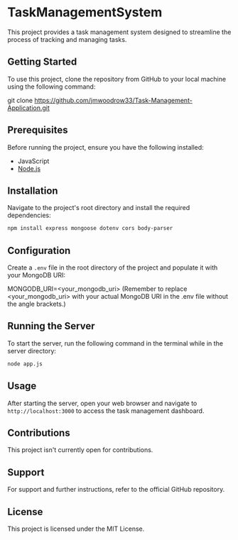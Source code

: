 # TaskManagementSystem

This project provides a task management system designed to streamline the process of tracking and managing tasks. 


## Getting Started
To use this project, clone the repository from GitHub to your local machine using the following command:

git clone https://github.com/jmwoodrow33/Task-Management-Application.git


## Prerequisites
Before running the project, ensure you have the following installed:
- JavaScript
- [Node.js](https://nodejs.org/en)

## Installation
Navigate to the project's root directory and install the required dependencies:
```sh
npm install express mongoose dotenv cors body-parser
```

## Configuration
Create a `.env` file in the root directory of the project and populate it with your MongoDB URI:

MONGODB_URI=<your_mongodb_uri>
(Remember to replace <your_mongodb_uri> with your actual MongoDB URI in the .env file without the angle brackets.)


## Running the Server
To start the server, run the following command in the terminal while in the server directory:
```sh
node app.js
```

## Usage
After starting the server, open your web browser and navigate to `http://localhost:3000` to access the task management dashboard.

## Contributions
This project isn't currently open for contributions.

## Support
For support and further instructions, refer to the official GitHub repository.


## License
This project is licensed under the MIT License.
